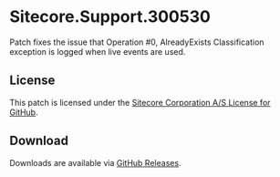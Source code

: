 # Sitecore.Support.300530
Patch fixes the issue that Operation #0, AlreadyExists Classification exception is logged when live events are used.

## License  
This patch is licensed under the [Sitecore Corporation A/S License for GitHub](https://github.com/sitecoresupport/Sitecore.Support.300530/blob/master/LICENSE).  

## Download  
Downloads are available via [GitHub Releases](https://github.com/sitecoresupport/Sitecore.Support.300530/releases).  
